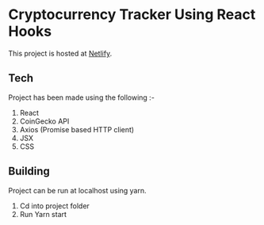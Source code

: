 # Cryptocurrency Tracker Using React Hooks 

This project is hosted at [Netlify](https://cryptracker.netlify.app/).

## Tech
Project has been made using the following :-
1. React
2. CoinGecko API
3. Axios (Promise based HTTP client)
4. JSX
5. CSS 

## Building 
Project can be run at localhost using yarn.
1. Cd into project folder
2. Run Yarn start



